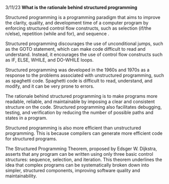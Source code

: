 3/11/23
**What is the rationale behind structured programming**

Structured programming is a programming paradigm that aims to improve the clarity, quality, and development time of a computer program by enforcing structured control flow constructs, such as selection (if/the n/else), repetition (while and for), and sequence .  

Structured programming discourages the use of unconditional jumps, such as the GOTO statement, which can make code difficult to read and understand. Instead, it encourages the use of control flow constructs such as IF, ELSE, WHILE, and DO-WHILE loops.

Structured programming was developed in the 1960s and 1970s as a response to the problems associated with unstructured programming, such as spaghetti code. Spaghetti code is difficult to read, understand, and modify, and it can be very prone to errors.

The rationale behind structured programming is to make programs more readable, reliable, and maintainable by imposing a clear and consistent structure on the code. Structured programming also facilitates debugging, testing, and verification by reducing the number of possible paths and states in a program.

Structured programming is also more efficient than unstructured programming. This is because compilers can generate more efficient code for structured programs.

The Structured Programming Theorem, proposed by Edsger W. Dijkstra, asserts that any program can be written using only three basic control structures: sequence, selection, and iteration. This theorem underlines the idea that complex programs can be systematically broken down into simpler, structured components, improving software quality and maintainability.


